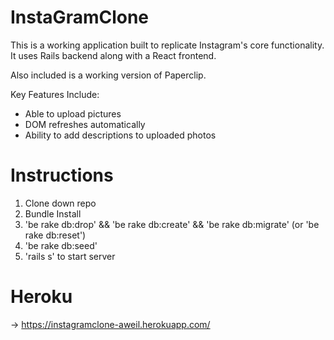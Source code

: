 # InstaGramClone
This is a working application built to replicate Instagram's core functionality. It uses Rails backend along with a React frontend.

Also included is a working version of Paperclip.

Key Features Include:
  - Able to upload pictures
  - DOM refreshes automatically
  - Ability to add descriptions to uploaded photos

# Instructions
 1. Clone down repo
 2. Bundle Install
 3. 'be rake db:drop' && 'be rake db:create' && 'be rake db:migrate' (or 'be rake db:reset')
 4. 'be rake db:seed'
 5. 'rails s' to start server

# Heroku
 -> https://instagramclone-aweil.herokuapp.com/
